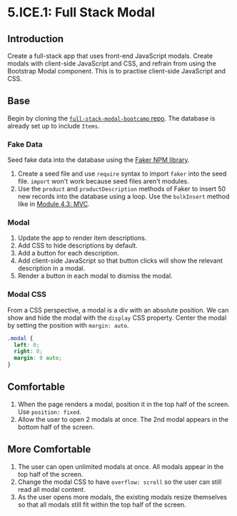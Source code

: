 # 5.ICE.1: Full Stack Modal

## Introduction

Create a full-stack app that uses front-end JavaScript modals. Create modals with client-side JavaScript and CSS, and refrain from using the Bootstrap Modal component. This is to practise client-side JavaScript and CSS.

## Base

Begin by cloning the [`full-stack-modal-bootcamp` repo](https://github.com/rocketacademy/full-stack-modal-bootcamp). The database is already set up to include `Items`.

### Fake Data

Seed fake data into the database using the [Faker NPM library](https://github.com/Marak/Faker.js).

1. Create a seed file and use `require` syntax to import `faker` into the seed file. `import` won't work because seed files aren't modules.
2. Use the `product` and `productDescription` methods of Faker to insert 50 new records into the database using a loop. Use the `bulkInsert` method like in [Module 4.3: MVC](../../4-backend-structure/4.3-mvc.md#less-than-generated_date-greater-than-seed-data-js).

### Modal

1. Update the app to render item descriptions.
2. Add CSS to hide descriptions by default.
3. Add a button for each description.
4. Add client-side JavaScript so that button clicks will show the relevant description in a modal.
5. Render a button in each modal to dismiss the modal.

### Modal CSS

From a CSS perspective, a modal is a div with an absolute position. We can show and hide the modal with the `display` CSS property. Center the modal by setting the position with `margin: auto`.

```css
.modal {
  left: 0;
  right: 0;
  margin: 0 auto;
}
```

## Comfortable

1. When the page renders a modal, position it in the top half of the screen. Use `position: fixed`.
2. Allow the user to open 2 modals at once. The 2nd modal appears in the bottom half of the screen.

## More Comfortable

1. The user can open unlimited modals at once. All modals appear in the top half of the screen.
2. Change the modal CSS to have `overflow: scroll` so the user can still read all modal content.
3. As the user opens more modals, the existing modals resize themselves so that all modals still fit within the top half of the screen.
